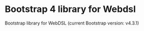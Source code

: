 Bootstrap 4 library for Webdsl
==============================

Bootstrap library for WebDSL (current Bootstrap version: v4.3.1)
